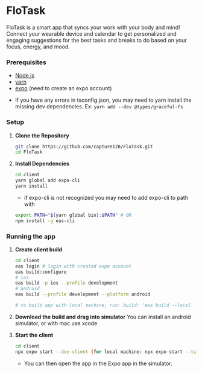 # FloTask
FloTask is a smart app that syncs your work with your body and mind! Connect your wearable device and calendar to get personalized and engaging suggestions for the best tasks and breaks to do based on your focus, energy, and mood.

### Prerequisites
- [Node.js](https://nodejs.org/en/)
- [yarn](https://yarnpkg.com/en/)
- [expo](https://expo.io/) (need to create an expo account)

* If you have any errors in tsconfig.json, you may need to yarn install the missing dev dependencies.
Ex: ```yarn add --dev @types/graceful-fs```

### Setup

1. **Clone the Repository**
    ```bash
    git clone https://github.com/capture120/FloTask.git
    cd FloTask
    ```

2. **Install Dependencies**
    ```bash
    cd client
    yarn global add expo-cli
    yarn install
    ```

    * if expo-cli is not recognized you may need to add expo-cli to path with
    ```bash
    export PATH="$(yarn global bin):$PATH" # OR
    npm install -g eas-cli
    ```

### Running the app

1. **Create client build**
    ```bash
    cd client
    eas login # login with created expo account
    eas build:configure 
    # ios
    eas build -p ios --profile development
    # android
    eas build --profile development --platform android

    # to build app with local machine, run: build: 'eas build --local' or 'expo-cli start --tunnel'
    
    ```
2. **Download the build and drag into simulator**
    You can install an android simulator, or with mac use xcode


1. **Start the client**
    ```bash
    cd client
    npx expo start --dev-client (for local machine: npx expo start --tunnel)
    ```

   * You can then open the app in the Expo app in the simulator.
